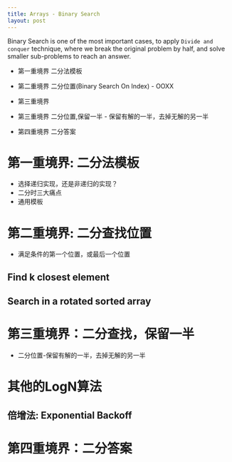 ```yaml
---
title: Arrays - Binary Search
layout: post
---
```


Binary Search is one of the most important cases, to apply `Divide and conquer` technique, where we break the original problem by half, and solve smaller sub-problems to reach an answer. 

- 第一重境界
    二分法模板
- 第二重境界
    二分位置(Binary Search On Index) - OOXX
- 第三重境界
- 第三重境界
    二分位置,保留一半 - 保留有解的一半，去掉无解的另一半

- 第四重境界
    二分答案


# 第一重境界: 二分法模板
- 选择递归实现，还是非递归的实现？
- 二分时三大痛点
- 通用模板

# 第二重境界: 二分查找位置
- 满足条件的第一个位置，或最后一个位置

## Find k closest element

## Search in a rotated sorted array

# 第三重境界：二分查找，保留一半
- 二分位置-保留有解的一半，去掉无解的另一半


# 其他的LogN算法

## 倍增法: Exponential Backoff

# 第四重境界：二分答案
